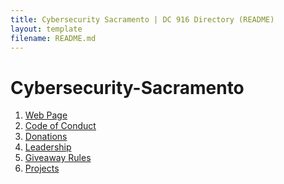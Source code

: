 ```yaml
---
title: Cybersecurity Sacramento | DC 916 Directory (README)
layout: template
filename: README.md
---
```

# Cybersecurity-Sacramento

1) [Web Page](https://dc916.com)
2) [Code of Conduct](https://github.com/CyberSecSacramento/Cybersecurity-Sacramento/blob/mian/CoC.md)
3) [Donations](https://github.com/CyberSecSacramento/Cybersecurity-Sacramento/blob/main/Donations.md)
4) [Leadership](https://github.com/CyberSecSacramento/Cybersecurity-Sacramento/blob/main/Leadership.md)
5) [Giveaway Rules](https://github.com/CyberSecSacramento/Cybersecurity-Sacramento/blob/main/Giveaways.md)
6) [Projects](https://github.com/CyberSecSacramento/Cybersecurity-Sacramento/blob/main/Projects.md)